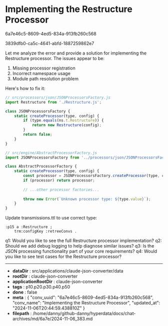 # Implementing the Restructure Processor

6a7e46c5-8609-4ed5-834a-913fb260c568

3839dfb0-ca5c-4641-abfd-1887259862e7

 Let me analyze the error and provide a solution for implementing the Restructure processor. The issues appear to be:

1. Missing processor registration
2. Incorrect namespace usage
3. Module path resolution problem

Here's how to fix it:

```javascript
// src/processors/json/JSONProcessorsFactory.js
import Restructure from './Restructure.js';

class JSONProcessorsFactory {
    static createProcessor(type, config) {
        if (type.equals(ns.t.Restructure)) {
            return new Restructure(config);
        }
        return false;
    }
}
```

```javascript
// src/engine/AbstractProcessorFactory.js
import JSONProcessorsFactory from '../processors/json/JSONProcessorsFactory.js';

class AbstractProcessorFactory {
    static createProcessor(type, config) {
        const processor = JSONProcessorsFactory.createProcessor(type, config);
        if (processor) return processor;
        
        // ...other processor factories...
        
        throw new Error(`Unknown processor type: ${type.value}`);
    }
}
```

Update transmissions.ttl to use correct type:
```turtle
:p15 a :Restructure ;
    trm:configKey :retreeConvs .
```

q1: Would you like to see the full Restructure processor implementation?
q2: Should we add debug logging to help diagnose similar issues?
q3: Is the JSON processing functionality part of your core requirements?
q4: Would you like to see test cases for the Restructure processor?

---

* **dataDir** : src/applications/claude-json-converter/data
* **rootDir** : claude-json-converter
* **applicationRootDir** : claude-json-converter
* **tags** : p10.p20.p30.p40.p50
* **done** : false
* **meta** : {
  "conv_uuid": "6a7e46c5-8609-4ed5-834a-913fb260c568",
  "conv_name": "Implementing the Restructure Processor",
  "updated_at": "2024-11-06T20:44:59.438810Z"
}
* **filepath** : /home/danny/github-danny/hyperdata/docs/chat-archives/md/6a7e/2024-11-06_383.md